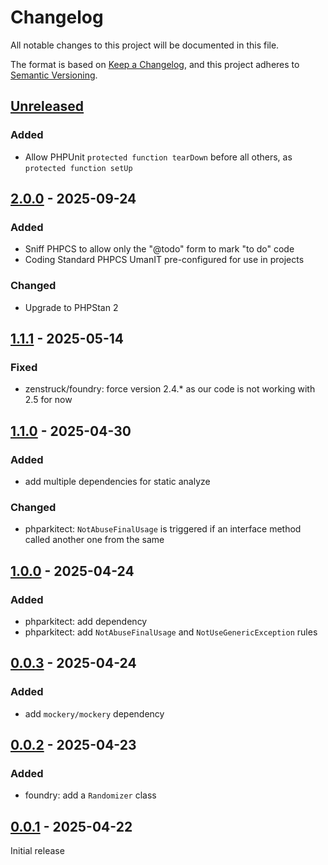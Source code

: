 # Changelog

All notable changes to this project will be documented in this file.

The format is based on [Keep a Changelog](https://keepachangelog.com/en/1.1.0/),
and this project adheres to [Semantic Versioning](https://semver.org/spec/v2.0.0.html).

## [Unreleased]

### Added

- Allow PHPUnit `protected function tearDown` before all others, as `protected function setUp`

## [2.0.0] - 2025-09-24

### Added

- Sniff PHPCS to allow only the "@todo" form to mark "to do" code
- Coding Standard PHPCS UmanIT pre-configured for use in projects

### Changed

- Upgrade to PHPStan 2

## [1.1.1] - 2025-05-14

### Fixed

- zenstruck/foundry: force version 2.4.* as our code is not working with 2.5 for now

## [1.1.0] - 2025-04-30

### Added

- add multiple dependencies for static analyze

### Changed

- phparkitect: `NotAbuseFinalUsage` is triggered if an interface method called another one from the same

## [1.0.0] - 2025-04-24

### Added

- phparkitect: add dependency
- phparkitect: add `NotAbuseFinalUsage` and `NotUseGenericException` rules

## [0.0.3] - 2025-04-24

### Added

- add `mockery/mockery` dependency

## [0.0.2] - 2025-04-23

### Added

- foundry: add a `Randomizer` class

## [0.0.1] - 2025-04-22

Initial release

[Unreleased]: https://holygit.umanit.fr/umanit/dev-bundle/-/compare/2.0.0...HEAD

[2.0.0]: https://holygit.umanit.fr/umanit/dev-bundle/-/compare/1.1.1...2.0.0

[1.1.1]: https://holygit.umanit.fr/umanit/dev-bundle/-/compare/1.1.0...1.1.1

[1.1.0]: https://holygit.umanit.fr/umanit/dev-bundle/-/compare/1.0.0...1.1.0

[1.0.0]: https://holygit.umanit.fr/umanit/dev-bundle/-/compare/0.0.3...1.0.0

[0.0.3]: https://holygit.umanit.fr/umanit/dev-bundle/-/compare/0.0.2...0.0.3

[0.0.2]: https://holygit.umanit.fr/umanit/dev-bundle/-/compare/0.0.1...0.0.2

[0.0.1]: https://holygit.umanit.fr/umanit/dev-bundle/-/tags/0.0.1
